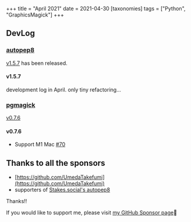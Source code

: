 +++
title = "April 2021"
date = 2021-04-30
[taxonomies]
tags = ["Python", "GraphicsMagick"]
+++

## DevLog

### [autopep8](https://github.com/hhatto/autopep8)

[v1.5.7](https://github.com/hhatto/autopep8/releases/tag/v1.5.7) has been released.

#### v1.5.7

development log in April. only tiny refactoring...


### [pgmagick](https://github.com/hhatto/pgmagick)

[v0.7.6](https://github.com/hhatto/pgmagick/releases/tag/ver0.7.6)

#### v0.7.6

* Support M1 Mac [#70](https://github.com/hhatto/pgmagick/pull/70)


## Thanks to all the sponsors
* [https://github.com/UmedaTakefumi](https://github.com/UmedaTakefumi)
* supporters of [Stakes.social's autopep8](https://stakes.social/0x6FC83305afb1083CE1Db511d252B47A38CFCE1f7)

Thanks!!

If you would like to support me, please visit [my GitHub Sponsor page](https://github.com/sponsors/hhatto)🚪 

<!-- more -->
